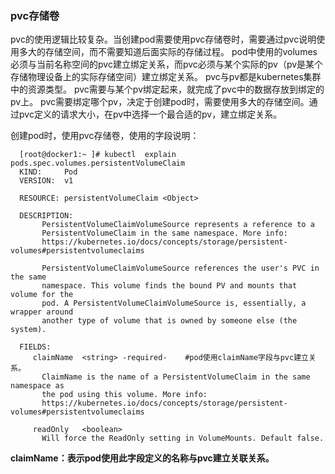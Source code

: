 ### pvc存储卷
pvc的使用逻辑比较复杂。当创建pod需要使用pvc存储卷时，需要通过pvc说明使用多大的存储空间，而不需要知道后面实际的存储过程。
pod中使用的volumes必须与当前名称空间的pvc建立绑定关系，而pvc必须与某个实际的pv（pv是某个存储物理设备上的实际存储空间）建立绑定关系。
pvc与pv都是kubernetes集群中的资源类型。
pvc需要与某个pv绑定起来，就完成了pvc中的数据存放到绑定的pv上。
pvc需要绑定哪个pv，决定于创建pod时，需要使用多大的存储空间。通过pvc定义的请求大小，在pv中选择一个最合适的pv，建立绑定关系。

创建pod时，使用pvc存储卷，使用的字段说明：

      [root@docker1:~ ]# kubectl  explain pods.spec.volumes.persistentVolumeClaim
      KIND:     Pod
      VERSION:  v1

      RESOURCE: persistentVolumeClaim <Object>

      DESCRIPTION:
           PersistentVolumeClaimVolumeSource represents a reference to a
           PersistentVolumeClaim in the same namespace. More info:
           https://kubernetes.io/docs/concepts/storage/persistent-volumes#persistentvolumeclaims

           PersistentVolumeClaimVolumeSource references the user's PVC in the same
           namespace. This volume finds the bound PV and mounts that volume for the
           pod. A PersistentVolumeClaimVolumeSource is, essentially, a wrapper around
           another type of volume that is owned by someone else (the system).

      FIELDS:
         claimName	<string> -required-    #pod使用claimName字段与pvc建立关系。
           ClaimName is the name of a PersistentVolumeClaim in the same namespace as
           the pod using this volume. More info:
           https://kubernetes.io/docs/concepts/storage/persistent-volumes#persistentvolumeclaims

         readOnly	<boolean>
           Will force the ReadOnly setting in VolumeMounts. Default false.
   **claimName：表示pod使用此字段定义的名称与pvc建立关联关系。**

